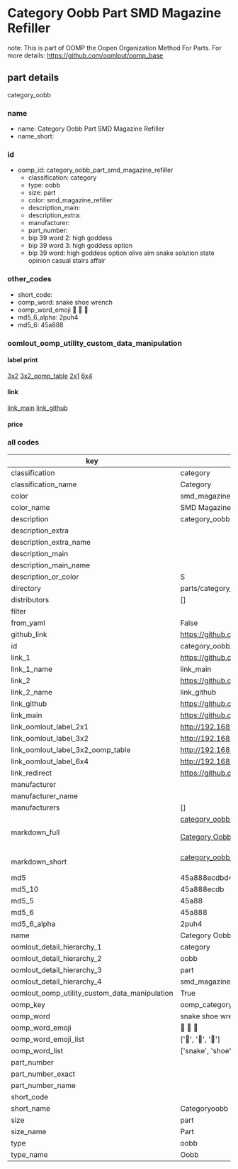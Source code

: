 # Category Oobb Part SMD Magazine Refiller  

note: This is part of OOMP the Oopen Organization Method For Parts. For more details: https://github.com/oomlout/oomp_base

##  part details
  



category_oobb



### name
* name: Category Oobb Part SMD Magazine Refiller
* name_short: 
### id
* oomp_id: category_oobb_part_smd_magazine_refiller
  * classification: category
  * type: oobb
  * size: part
  * color: smd_magazine_refiller
  * description_main: 
  * description_extra: 
  * manufacturer: 
  * part_number: 
  * bip 39 word 2: high goddess
  * bip 39 word 3: high goddess option
  * bip 39 word: high goddess option olive aim snake solution state opinion casual stairs affair

### other_codes
* short_code: 
* oomp_word: snake shoe wrench
* oomp_word_emoji :snake: :shoe: :wrench:
* md5_6_alpha: 2puh4
* md5_6: 45a888






### oomlout_oomp_utility_custom_data_manipulation
#### label print
[3x2](http://192.168.1.245:1112/?label=oomp%202puh4)
[3x2_oomp_table](http://192.168.1.108:1112/?label=oomp%202puh4)
[2x1](http://192.168.1.242:1112/?label=oomp%202puh4)
[6x4](http://192.168.1.55:1112/?label=oomp%202puh4)    

#### link

[link_main](https://github.com/oomlout/oomlout_oomp_version_1_messy/tree/main/parts/category_oobb_part_smd_magazine_refiller) [link_github](https://github.com/oomlout/oomlout_oomp_version_1_messy/tree/main/parts/category_oobb_part_smd_magazine_refiller)                             

#### price







### all codes 
| key | value |  
| --- | --- |  
| classification | category |  
| classification_name | Category |  
| color | smd_magazine_refiller |  
| color_name | SMD Magazine Refiller |  
| description | category_oobb |  
| description_extra |  |  
| description_extra_name |  |  
| description_main |  |  
| description_main_name |  |  
| description_or_color | S  |  
| directory | parts/category_oobb_part_smd_magazine_refiller |  
| distributors | [] |  
| filter |  |  
| from_yaml | False |  
| github_link | https://github.com/oomlout/oomlout_oomp_part_src/tree/main/parts/category_oobb_part_smd_magazine_refiller |  
| id | category_oobb_part_smd_magazine_refiller |  
| link_1 | https://github.com/oomlout/oomlout_oomp_version_1_messy/tree/main/parts/category_oobb_part_smd_magazine_refiller |  
| link_1_name | link_main |  
| link_2 | https://github.com/oomlout/oomlout_oomp_version_1_messy/tree/main/parts/category_oobb_part_smd_magazine_refiller |  
| link_2_name | link_github |  
| link_github | https://github.com/oomlout/oomlout_oomp_version_1_messy/tree/main/parts/category_oobb_part_smd_magazine_refiller |  
| link_main | https://github.com/oomlout/oomlout_oomp_version_1_messy/tree/main/parts/category_oobb_part_smd_magazine_refiller |  
| link_oomlout_label_2x1 | http://192.168.1.242:1112/?label=oomp%202puh4 |  
| link_oomlout_label_3x2 | http://192.168.1.245:1112/?label=oomp%202puh4 |  
| link_oomlout_label_3x2_oomp_table | http://192.168.1.108:1112/?label=oomp%202puh4 |  
| link_oomlout_label_6x4 | http://192.168.1.55:1112/?label=oomp%202puh4 |  
| link_redirect | https://github.com/oomlout/oomlout_oomp_version_1_messy/tree/main/parts/category_oobb_part_smd_magazine_refiller |  
| manufacturer |  |  
| manufacturer_name |  |  
| manufacturers | [] |  
| markdown_full | [category_oobb_part_smd_magazine_refiller](none)<br>[](none)<br>[Category Oobb Part Smd Magazine Refiller](none)<br><br> |  
| markdown_short | [category_oobb_part_smd_magazine_refiller](none)<br><br> |  
| md5 | 45a888ecdbd4d9db3482a9a337590b5c |  
| md5_10 | 45a888ecdb |  
| md5_5 | 45a88 |  
| md5_6 | 45a888 |  
| md5_6_alpha | 2puh4 |  
| name | Category Oobb Part SMD Magazine Refiller |  
| oomlout_detail_hierarchy_1 | category |  
| oomlout_detail_hierarchy_2 | oobb |  
| oomlout_detail_hierarchy_3 | part |  
| oomlout_detail_hierarchy_4 | smd_magazine_refiller |  
| oomlout_oomp_utility_custom_data_manipulation | True |  
| oomp_key | oomp_category_oobb_part_smd_magazine_refiller |  
| oomp_word | snake shoe wrench |  
| oomp_word_emoji | :snake: :shoe: :wrench: |  
| oomp_word_emoji_list | [':snake:', ':shoe:', ':wrench:'] |  
| oomp_word_list | ['snake', 'shoe', 'wrench'] |  
| part_number |  |  
| part_number_exact |  |  
| part_number_name |  |  
| short_code |  |  
| short_name | Categoryoobb |  
| size | part |  
| size_name | Part |  
| type | oobb |  
| type_name | Oobb |  
